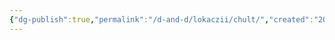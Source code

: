 ```yaml
---
{"dg-publish":true,"permalink":"/d-and-d/lokaczii/chult/","created":"2023-12-04T11:02:42.000+04:00","updated":"2023-12-26T15:48:58.311+04:00"}
---
```


